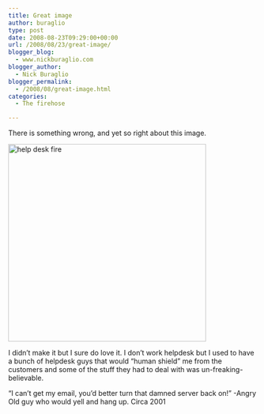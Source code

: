 ```yaml
---
title: Great image
author: buraglio
type: post
date: 2008-08-23T09:29:00+00:00
url: /2008/08/23/great-image/
blogger_blog:
  - www.nickburaglio.com
blogger_author:
  - Nick Buraglio
blogger_permalink:
  - /2008/08/great-image.html
categories:
  - The firehose

---
```

There is something wrong, and yet so right about this image. 

<img src="http://www.virtualwolf.org/images/ars/helpdeskwarning.png" alt="help desk fire" width="400" height="400" />

I didn&#8217;t make it but I sure do love it. I don&#8217;t work helpdesk but I used to have a bunch of helpdesk guys that would &#8220;human shield&#8221; me from the customers and some of the stuff they had to deal with was un-freaking-believable. 

&#8220;I can&#8217;t get my email, you&#8217;d better turn that damned server back on!&#8221; -Angry Old guy who would yell and hang up. Circa 2001